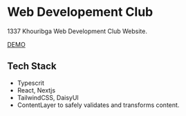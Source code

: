 # Web Developement Club

1337 Khouribga Web Development Club Website.

[DEMO](https://web-dev-club.vercel.app/)

## Tech Stack

- Typescrit
- React, Nextjs
- TailwindCSS, DaisyUI
- ContentLayer to safely validates and transforms content.
